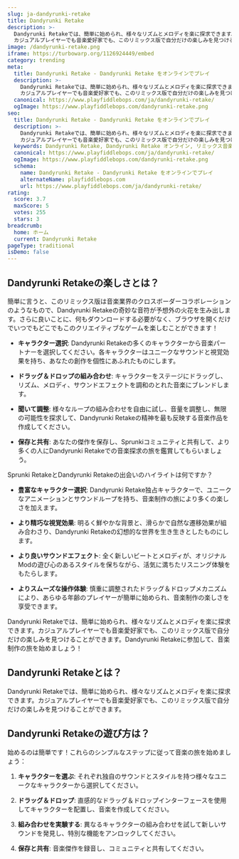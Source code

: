 ```yaml
---
slug: ja-dandyrunki-retake
title: Dandyrunki Retake
description: >-
  Dandyrunki Retakeでは、簡単に始められ、様々なリズムとメロディを楽に探求できます。
  カジュアルプレイヤーでも音楽愛好家でも、このリミックス版で自分だけの楽しみを見つけることができます。
image: /dandyrunki-retake.png
iframe: https://turbowarp.org/1126924449/embed
category: trending
meta:
  title: Dandyrunki Retake - Dandyrunki Retake をオンラインでプレイ
  description: >-
    Dandyrunki Retakeでは、簡単に始められ、様々なリズムとメロディを楽に探求できます。
    カジュアルプレイヤーでも音楽愛好家でも、このリミックス版で自分だけの楽しみを見つけることができます。
  canonical: https://www.playfiddlebops.com/ja/dandyrunki-retake/
  ogImage: https://www.playfiddlebops.com/dandyrunki-retake.png
seo:
  title: Dandyrunki Retake - Dandyrunki Retake をオンラインでプレイ
  description: >-
    Dandyrunki Retakeでは、簡単に始められ、様々なリズムとメロディを楽に探求できます。
    カジュアルプレイヤーでも音楽愛好家でも、このリミックス版で自分だけの楽しみを見つけることができます。
  keywords: Dandyrunki Retake, Dandyrunki Retake オンライン, リミックス音楽ゲーム
  canonical: https://www.playfiddlebops.com/ja/dandyrunki-retake/
  ogImage: https://www.playfiddlebops.com/dandyrunki-retake.png
  schema:
    name: Dandyrunki Retake - Dandyrunki Retake をオンラインでプレイ
    alternateName: playfiddlebops.com
    url: https://www.playfiddlebops.com/ja/dandyrunki-retake/
rating:
  score: 3.7
  maxScore: 5
  votes: 255
  stars: 3
breadcrumb:
  home: ホーム
  current: Dandyrunki Retake
pageType: traditional
isDemo: false
---
```


## Dandyrunki Retakeの楽しさとは？

簡単に言うと、このリミックス版は音楽業界のクロスボーダーコラボレーションのようなもので、Dandyrunki Retakeの奇妙な音符が予想外の火花を生み出します。さらに良いことに、何もダウンロードする必要がなく、ブラウザを開くだけでいつでもどこでもこのクリエイティブなゲームを楽しむことができます！

- **キャラクター選択**: Dandyrunki Retakeの多くのキャラクターから音楽パートナーを選択してください。各キャラクターはユニークなサウンドと視覚効果を持ち、あなたの創作を個性にあふれたものにします。

- **ドラッグ＆ドロップの組み合わせ**: キャラクターをステージにドラッグし、リズム、メロディ、サウンドエフェクトを調和のとれた音楽にブレンドします。

- **聞いて調整**: 様々なループの組み合わせを自由に試し、音量を調整し、無限の可能性を探求して、Dandyrunki Retakeの精神を最も反映する音楽作品を作成してください。

- **保存と共有**: あなたの傑作を保存し、Sprunkiコミュニティと共有して、より多くの人にDandyrunki Retakeでの音楽探求の旅を鑑賞してもらいましょう。

Sprunki RetakeとDandyrunki Retakeの出会いのハイライトは何ですか？

- **豊富なキャラクター選択**: Dandyrunki Retake独占キャラクターで、ユニークなアニメーションとサウンドループを持ち、音楽制作の旅により多くの楽しさを加えます。

- **より精巧な視覚効果**: 明るく鮮やかな背景と、滑らかで自然な遷移効果が組み合わさり、Dandyrunki Retakeの幻想的な世界を生き生きとしたものにします。

- **より良いサウンドエフェクト**: 全く新しいビートとメロディが、オリジナルModの遊び心のあるスタイルを保ちながら、活気に満ちたリスニング体験をもたらします。

- **よりスムーズな操作体験**: 慎重に調整されたドラッグ＆ドロップメカニズムにより、あらゆる年齢のプレイヤーが簡単に始められ、音楽制作の楽しさを享受できます。

Dandyrunki Retakeでは、簡単に始められ、様々なリズムとメロディを楽に探求できます。カジュアルプレイヤーでも音楽愛好家でも、このリミックス版で自分だけの楽しみを見つけることができます。Dandyrunki Retakeに参加して、音楽制作の旅を始めましょう！

## Dandyrunki Retakeとは？

Dandyrunki Retakeでは、簡単に始められ、様々なリズムとメロディを楽に探求できます。カジュアルプレイヤーでも音楽愛好家でも、このリミックス版で自分だけの楽しみを見つけることができます。

## Dandyrunki Retakeの遊び方は？

始めるのは簡単です！これらのシンプルなステップに従って音楽の旅を始めましょう：

1. **キャラクターを選ぶ**: それぞれ独自のサウンドとスタイルを持つ様々なユニークなキャラクターから選択してください。

2. **ドラッグ＆ドロップ**: 直感的なドラッグ＆ドロップインターフェースを使用してキャラクターを配置し、音楽を作成してください。

3. **組み合わせを実験する**: 異なるキャラクターの組み合わせを試して新しいサウンドを発見し、特別な機能をアンロックしてください。

4. **保存と共有**: 音楽傑作を録音し、コミュニティと共有してください。